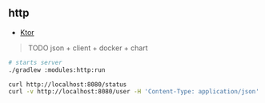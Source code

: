## http

* [Ktor](https://ktor.io/docs)

> TODO json + client + docker + chart

```bash
# starts server
./gradlew :modules:http:run

curl http://localhost:8080/status
curl -v http://localhost:8080/user -H 'Content-Type: application/json' --data '{"name":"foo"}'
```
